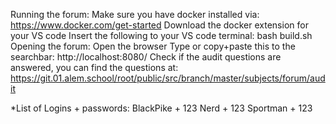 Running the forum:
Make sure you have docker installed via:
https://www.docker.com/get-started
Download the docker extension for your VS code
Insert the following to your VS code terminal:
bash build.sh
Opening the forum:
Open the browser
Type or copy+paste this to the searchbar:
http://localhost:8080/
Check if the audit questions are answered, you can find the questions at:
https://git.01.alem.school/root/public/src/branch/master/subjects/forum/audit

*List of Logins + passwords:
BlackPike + 123
Nerd + 123
Sportman + 123